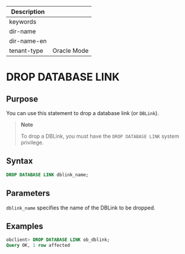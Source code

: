 | Description   |                 |
|---------------|-----------------|
| keywords      |                 |
| dir-name      |                 |
| dir-name-en   |                 |
| tenant-type   | Oracle Mode     |

# DROP DATABASE LINK


## Purpose

You can use this statement to drop a database link (or `DBLink`).
> **Note**
>
> To drop a DBLink, you must have the `DROP DATABASE LINK` system privilege.

## Syntax

```sql
DROP DATABASE LINK dblink_name;
```



## Parameters

`dblink_name` specifies the name of the DBLink to be dropped.

## Examples

```sql
obclient> DROP DATABASE LINK ob_dblink;
Query OK, 1 row affected
```
